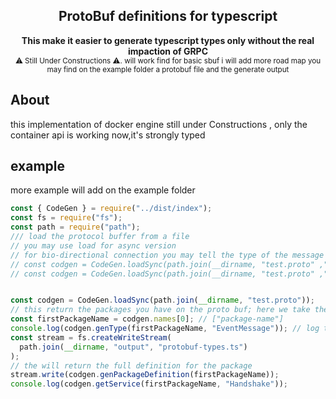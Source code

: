 <h2 align="center">ProtoBuf definitions for typescript</h2>
<div align="center">
  <strong>
     This make it easier to generate typescript types only without the real impaction of GRPC
  </strong>
</div>
<div align="center">
  <sub>
      ⚠ Still Under Constructions ⚠. will work find for basic sbuf i will add more road map you may find on the example folder a protobuf file and the
       generate output
  </sub>
</div>

## About

this implementation of docker engine still under Constructions , only the container api is working now,it's strongly typed

## example

more example will add on the example folder

```javascript
const { CodeGen } = require("../dist/index");
const fs = require("fs");
const path = require("path");
/// load the protocol buffer from a file
// you may use load for async version
// for bio-directional connection you may tell the type of the message wrapper
// const codgen = CodeGen.loadSync(path.join(__dirname, "test.proto" ,"Observable")); // rxjs Observable
// const codgen = CodeGen.loadSync(path.join(__dirname, "test.proto" ,"Stream"));


const codgen = CodeGen.loadSync(path.join(__dirname, "test.proto"));
// this return the packages you have on the proto buf; here we take the first one
const firstPackageName = codgen.names[0]; // ["package-name"]
console.log(codgen.genType(firstPackageName, "EventMessage")); // log the type for a single <b>Message</b>
const stream = fs.createWriteStream(
  path.join(__dirname, "output", "protobuf-types.ts")
);
// the will return the full definition for the package
stream.write(codgen.genPackageDefinition(firstPackageName));
console.log(codgen.getService(firstPackageName, "Handshake"));
```
